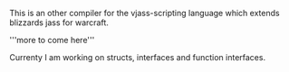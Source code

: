This is an other compiler for the vjass-scripting language which extends blizzards jass for warcraft.

'''more to come here'''

Currenty I am working on structs, interfaces and function interfaces.